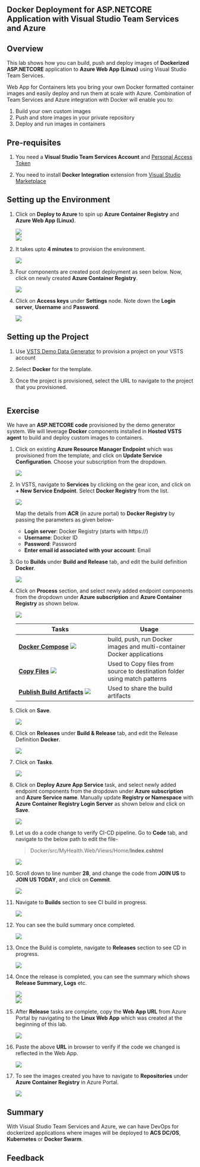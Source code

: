 ## Docker Deployment for ASP.NETCORE Application with Visual Studio Team Services and Azure

## Overview

This lab shows how you can build, push and deploy images of **Dockerized ASP.NETCORE** application to  **Azure Web App (Linux)** using Visual Studio Team Services.

Web App for Containers lets you bring your own Docker formatted container images and easily deploy and run them at scale with Azure. Combination of Team Services and Azure integration with Docker will enable you to:

1. Build your own custom images 
2. Push and store images in your private repository
3. Deploy and run images in containers


## Pre-requisites

1.  You need a <b>Visual Studio Team Services Account</b> and <a href="http://bit.ly/2gBL4r4">Personal Access Token</a>

2. You need to install **Docker Integration** extension from <a href="http://bit.ly/2hurgK3">Visual Studio Marketplace</a>

## Setting up the Environment

1. Click on **Deploy to Azure** to spin up **Azure Container Registry** and **Azure Web App (Linux)**.

   <a href="https://portal.azure.com/#create/Microsoft.Template/uri/https%3A%2F%2Fraw.githubusercontent.com%2FMicrosoft%2FVSTS-DevOps-Labs%2Fdocker%2Fdocker%2Ftemplates%2Fazuredeploy.json" target="_blank">
   
    <img src="http://azuredeploy.net/deploybutton.png"/>
    </a> 

   <br/>

   <img src="images/createacr-linuxwebapp.png">

2. It takes upto **4 minutes** to provision the environment. 

   <img src="images/acrdeploymentsucceeded.png">

3. Four components are created post deployment as seen below. Now, click on newly created **Azure Container Registry**.

   <img src="images/postazuredeployment.png">

4. Click on **Access keys** under **Settings** node. Note down the **Login server**,  **Username** and **Password**.

   <img src="images/acraccesskeys.png">

## Setting up the Project

1. Use <a href="https://vstsdemogenerator.azurewebsites.net" target="_blank">VSTS Demo Data Generator</a> to provision a project on your VSTS account 

2. Select **Docker** for the template.

3. Once the project is provisioned, select the URL to navigate to the project that you provisioned.

   <img src="">


## Exercise

We have an **ASP.NETCORE code** provisioned by the demo generator system. We will leverage **Docker** components installed in **Hosted VSTS agent** to build and deploy custom images to containers.

1. Click on existing **Azure Resource Manager Endpoint** which was provisioned from the template, and click on **Update Service Configuration**. Choose your subscription from the dropdown.

   <img src="images/updatearm.png">

2. In VSTS, navigate to **Services** by clicking on the gear icon, and click on **+ New Service Endpoint**. Select **Docker Registry** from the list. 

   <img src="images/acrendpoint.png">

   Map the details from **ACR** (in azure portal) to **Docker Registry** by passing the parameters as given below-

   - **Login server**: Docker Registry (starts with https://)
   - **Username**: Docker ID
   - **Password**: Password
   - **Enter email id associated with your account**: Email

3. Go to **Builds** under **Build and Release** tab, and edit the build definition **Docker**.

   <img src="images/build.png">

4. Click on **Process** section, and select newly added endpoint components from the dropdown under **Azure subscription** and **Azure Container Registry** as shown below.

   <img src="images/updateprocessbd.png">

   <br/>

   <table width="100%">
   <thead>
      <tr>
         <th width="50%"><b>Tasks</b></th>
         <th><b>Usage</b></th>
      </tr>
   </thead>
   <tr>
      <td><a href="http://bit.ly/2zlTspl"><b>Docker Compose</b></a> <img src="images/docker.png"></td>
      <td>build, push, run Docker images and multi-container Docker applications</td>
   </tr>
   <tr>
      <td><a href="http://bit.ly/2iDhjpO"><b>Copy Files</b></a> <img src="images/copy-files.png"> </td>
      <td>Used to Copy files from source to destination folder using match patterns </td>
   </tr>
   <tr>
      <td><a href="http://bit.ly/2zGD6bn"><b>Publish Build Artifacts</b></a> <img src="images/publish-build-artifacts.png"> </td>
      <td> Used to share the build artifacts </td>
   </tr>
   </table>

5. Click on **Save**.

   <img src="images/savebd.png">

6. Click on **Releases** under **Build & Release** tab, and edit the Release Definition **Docker**.

   <img src="images/release.png">

7. Click on **Tasks**.

   <img src="images/tasksrd.png">

8. Click on **Deploy Azure App Service** task, and select newly added endpoint components from the dropdown under **Azure subscription** and **Azure Service name**. Manually update **Registry or Namespace** with **Azure Container Registry Login Server** as shown below and click on **Save**.

   <img src="images/updatedrd.png">

9. Let us do a code change to verify CI-CD pipeline. Go to **Code** tab, and navigate to the below path to edit the file- 

   >Docker/src/MyHealth.Web/Views/Home/**Index.cshtml**

   <img src="images/editcode.png">

10. Scroll down to line number **28**, and change the code from **JOIN US** to **JOIN US TODAY**, and click on **Commit**.

    <img src="images/lineedit.png">

11. Navigate to **Builds** section to see CI build in progress.

    <img src="images/in_progress_build.png">

12. You can see the build summary once completed.
    
    <img src="images/build_summary.png">
   

13. Once the Build is complete, navigate to **Releases** section to see CD in progress.

    <img src="images/release_in_progress.png">

14. Once the release is completed, you can see the summary which shows **Release Summary, Logs** etc.

    <img src="images/release_summary.png">

    <br/>

    <img src="images/release_logs.png">

15. After **Release** tasks are complete, copy the **Web App URL** from Azure Portal by navigating to the **Linux Web App** which was created at the beginning of this lab.

    <img src="images/getwebappurl.png">

16. Paste the above **URL** in browser to verify if the code we changed is reflected in the Web App.

    <img src="images/finalresult.png">

17. To see the images created you have to navigate to **Repositories** under **Azure Container Registry** in Azure Portal.

    <img src="images/imagesinrepo.png">


## Summary

With Visual Studio Team Services and Azure, we can have DevOps for dockerized applications where images will be deployed to **ACS DC/OS**, **Kubernetes** or **Docker Swarm**.

## Feedback

